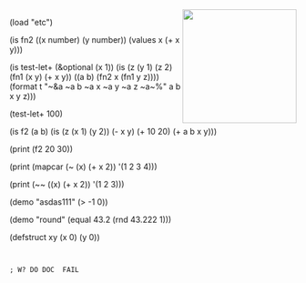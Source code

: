<img src='http://www.lisperati.com/lisplogo_fancy_256.png' width=200 align=right>


(load "etc")

(is fn2 ((x number) (y number)) (values x (+ x y)))

(is test-let+ (&optional (x 1))
 (is
  (z (y 1) (z 2) (fn1 (x y) (+ x y))
   ((a b) (fn2 x (fn1 y z))))
  (format t "~&a ~a b ~a x ~a y ~a z ~a~%" a b x y z)))

(test-let+ 100)

(is f2 (a b)
 (is (z (x 1) (y 2)) (- x y) (+ 10 20) (+ a b x y)))

(print (f2 20 30))

(print (mapcar (~ (x) (+ x 2)) '(1 2 3 4)))

(print (~~ ((x) (+ x 2)) '(1 2 3)))

(demo "asdas111" (> -1 0))

(demo "round" (equal 43.2 (rnd 43.222 1)))

(defstruct xy (x 0) (y 0))

````


; W? DO DOC  FAIL
